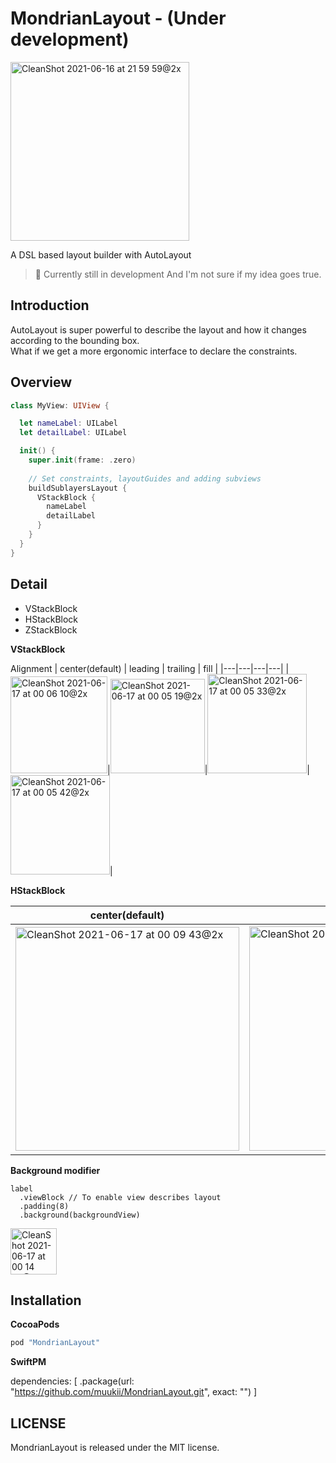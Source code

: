 # MondrianLayout - (Under development)

<img width="286" alt="CleanShot 2021-06-16 at 21 59 59@2x" src="https://user-images.githubusercontent.com/1888355/122223608-4af46100-ceee-11eb-9bc1-364c9ddec5c6.png">

A DSL based layout builder with AutoLayout

> 🧦 Currently still in development
> And I'm not sure if my idea goes true.

## Introduction

AutoLayout is super powerful to describe the layout and how it changes according to the bounding box.  
What if we get a more ergonomic interface to declare the constraints.

## Overview

```swift
class MyView: UIView {

  let nameLabel: UILabel
  let detailLabel: UILabel

  init() {
    super.init(frame: .zero)
    
    // Set constraints, layoutGuides and adding subviews
    buildSublayersLayout {
      VStackBlock {
        nameLabel
        detailLabel
      }
    }
  }
}
```

## Detail

* VStackBlock
* HStackBlock
* ZStackBlock

**VStackBlock**

Alignment 
| center(default) | leading | trailing | fill |
|---|---|---|---|
|<img width="155" alt="CleanShot 2021-06-17 at 00 06 10@2x" src="https://user-images.githubusercontent.com/1888355/122244438-d75b4f80-ceff-11eb-90ea-8982758ed0b0.png">|<img width="151" alt="CleanShot 2021-06-17 at 00 05 19@2x" src="https://user-images.githubusercontent.com/1888355/122244276-b7c42700-ceff-11eb-90d0-492c3fbc5076.png">|<img width="159" alt="CleanShot 2021-06-17 at 00 05 33@2x" src="https://user-images.githubusercontent.com/1888355/122244312-c01c6200-ceff-11eb-888d-0a37b63f666a.png">|<img width="159" alt="CleanShot 2021-06-17 at 00 05 42@2x" src="https://user-images.githubusercontent.com/1888355/122244341-c6124300-ceff-11eb-9da8-dcbb4425909a.png">|

**HStackBlock**

| center(default) | top | bottom | fill |
|---|---|---|---|
|<img width="358" alt="CleanShot 2021-06-17 at 00 09 43@2x" src="https://user-images.githubusercontent.com/1888355/122245037-5486c480-cf00-11eb-872a-e98cfce7262e.png">|<img width="359" alt="CleanShot 2021-06-17 at 00 09 51@2x" src="https://user-images.githubusercontent.com/1888355/122245054-58b2e200-cf00-11eb-9691-607a75060f75.png">|<img width="362" alt="CleanShot 2021-06-17 at 00 09 59@2x" src="https://user-images.githubusercontent.com/1888355/122245073-5d779600-cf00-11eb-856d-0e48712377d7.png">|<img width="355" alt="CleanShot 2021-06-17 at 00 10 06@2x" src="https://user-images.githubusercontent.com/1888355/122245096-62d4e080-cf00-11eb-99f2-2969a3ccc350.png">|

**Background modifier**

```
label
  .viewBlock // To enable view describes layout
  .padding(8)
  .background(backgroundView)
```

<img width="74" alt="CleanShot 2021-06-17 at 00 14 52@2x" src="https://user-images.githubusercontent.com/1888355/122245871-0f16c700-cf01-11eb-91bc-019693736801.png">

## Installation

**CocoaPods**

```ruby
pod "MondrianLayout"
```

**SwiftPM**

dependencies: [
    .package(url: "https://github.com/muukii/MondrianLayout.git", exact: "<VERSION>")
]

## LICENSE

MondrianLayout is released under the MIT license.
